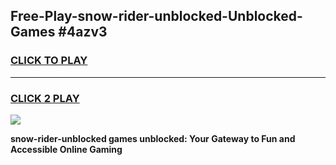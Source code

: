 
## Free-Play-snow-rider-unblocked-Unblocked-Games #4azv3
<h3>
<a href="https://news.freeplayer.one?title=snow-rider-unblocked&ref=8M">CLICK TO PLAY</a></h3>
<hr>

<h3>
<a href="https://news.freeplayer.one?title=snow-rider-unblocked&ref=8M">CLICK 2 PLAY</a>
  
</h3>

<a href="https://news.freeplayer.one?title=snow-rider-unblocked&ref=8M"><img src="https://clearcache.store/games.png"></a>


**snow-rider-unblocked games unblocked: Your Gateway to Fun and Accessible Online Gaming**
